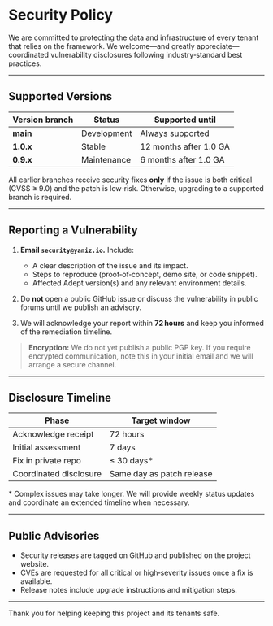 # Security Policy

We are committed to protecting the data and infrastructure of every tenant that relies on the framework.  We welcome—and greatly appreciate—coordinated vulnerability disclosures following industry‑standard best practices.

---

## Supported Versions

| Version branch | Status      | Supported until        |
| -------------- | ----------- | ---------------------- |
| **main**       | Development | Always supported       |
| **1.0.x**      | Stable      | 12 months after 1.0 GA |
| **0.9.x**      | Maintenance | 6 months after 1.0 GA  |

All earlier branches receive security fixes **only** if the issue is both
critical (CVSS ≥ 9.0) and the patch is low‑risk.  Otherwise, upgrading to a
supported branch is required.

---

## Reporting a Vulnerability

1. **Email `security@yaniz.io`.**  Include:

   * A clear description of the issue and its impact.
   * Steps to reproduce (proof‑of‑concept, demo site, or code snippet).
   * Affected Adept version(s) and any relevant environment details.
2. Do **not** open a public GitHub issue or discuss the vulnerability in
   public forums until we publish an advisory.
3. We will acknowledge your report within **72 hours** and keep you
   informed of the remediation timeline.

> **Encryption:** We do not yet publish a public PGP key.  If you require
> encrypted communication, note this in your initial email and we will
> arrange a secure channel.

---

## Disclosure Timeline

| Phase                  | Target window             |
| ---------------------- | ------------------------- |
| Acknowledge receipt    | 72 hours                  |
| Initial assessment     | 7 days                    |
| Fix in private repo    | ≤ 30 days\*               |
| Coordinated disclosure | Same day as patch release |

\* Complex issues may take longer.  We will provide weekly status updates
and coordinate an extended timeline when necessary.

---

## Public Advisories

* Security releases are tagged on GitHub and published on the project
  website.
* CVEs are requested for all critical or high‑severity issues once a fix
  is available.
* Release notes include upgrade instructions and mitigation steps.

---

Thank you for helping keeping this project and its tenants safe.
